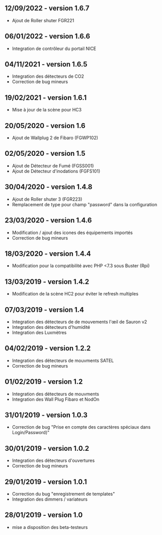 **12/09/2022** - version 1.6.7
--
* Ajout de Roller shuter FGR221

**06/01/2022** - version 1.6.6
--
* Integration de contrôleur du portail NICE

**04/11/2021** - version 1.6.5
--
* Integration des détecteurs de CO2
* Correction de bug mineurs

**19/02/2021** - version 1.6.1
--
* Mise à jour de la scène pour HC3

**20/05/2020** - version 1.6
--
* Ajout de Wallplug 2 de Fibaro (FGWP102)

**02/05/2020** - version 1.5
--
* Ajout de Détecteur de Fumé (FGSS001)
* Ajout de Détecteur d'inodations (FGFS101)

**30/04/2020** - version 1.4.8
--
* Ajout de Roller shuter 3 (FGR223)
* Remplacement de type pour champ "password" dans la configuration

**23/03/2020** - version 1.4.6
--
* Modification / ajout des icones des équipements importés
* Correction de bug mineurs


**18/03/2020** - version 1.4.4
--
* Modification pour la compatibilité avec PHP <7.3 sous Buster (Rpi)


**13/03/2019** - version 1.4.2
--
* Modification de la scène HC2 pour éviter le refresh multiples


**07/03/2019** - version 1.4
--
* Integration des détecteurs de de mouvements l'œil de Sauron v2
* Integration des détecteurs d'humidité
* Integration des Luxmètres


**04/02/2019** - version 1.2.2
--
* Integration des détecteurs de mouvments SATEL
* Correction de bug mineurs


**01/02/2019** - version 1.2
--
* Integration des détecteurs de mouvments
* Integration des Wall Plug Fibaro et NodOn


**31/01/2019** - version 1.0.3
--
* Correction de bug "Prise en compte des caractères spéciaux dans Login/Password)"


**30/01/2019** - version 1.0.2
--
* Integration des détecteurs d'ouvertures
* Correction de bug mineurs


**29/01/2019** - version 1.0.1
--
* Correction du bug "enregistrement de templates"
* Integration des dimmers / variateurs


**28/01/2019** - version 1.0
--
* mise a disposition des beta-testeurs
